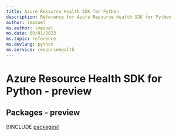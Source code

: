 ```yaml
---
title: Azure Resource Health SDK for Python
description: Reference for Azure Resource Health SDK for Python
author: lmazuel
ms.author: lmazuel
ms.data: 09/01/2023
ms.topic: reference
ms.devlang: python
ms.service: resourcehealth
---
```

# Azure Resource Health SDK for Python - preview
## Packages - preview
[!INCLUDE [packages](resource-health-index.md)]